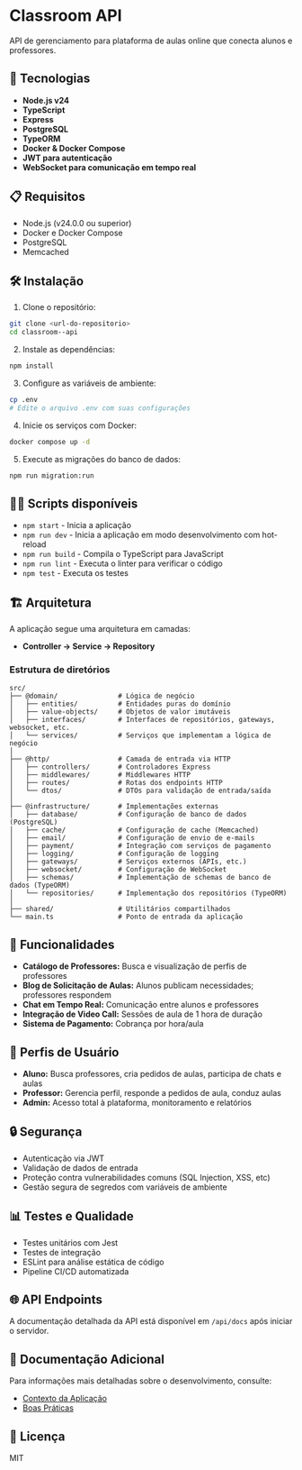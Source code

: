# Classroom API

API de gerenciamento para plataforma de aulas online que conecta alunos e professores.

## 🚀 Tecnologias

- **Node.js v24**
- **TypeScript**
- **Express**
- **PostgreSQL**
- **TypeORM**
- **Docker & Docker Compose**
- **JWT para autenticação**
- **WebSocket para comunicação em tempo real**

## 📋 Requisitos

- Node.js (v24.0.0 ou superior)
- Docker e Docker Compose
- PostgreSQL
- Memcached

## 🛠️ Instalação

1. Clone o repositório:

```bash
git clone <url-do-repositorio>
cd classroom--api
```

2. Instale as dependências:

```bash
npm install
```

3. Configure as variáveis de ambiente:

```bash
cp .env
# Edite o arquivo .env com suas configurações
```

4. Inicie os serviços com Docker:

```bash
docker compose up -d
```

5. Execute as migrações do banco de dados:

```bash
npm run migration:run
```

## 🏃‍♂️ Scripts disponíveis

- `npm start` - Inicia a aplicação
- `npm run dev` - Inicia a aplicação em modo desenvolvimento com hot-reload
- `npm run build` - Compila o TypeScript para JavaScript
- `npm run lint` - Executa o linter para verificar o código
- `npm test` - Executa os testes

## 🏗️ Arquitetura

A aplicação segue uma arquitetura em camadas:

- **Controller → Service → Repository**

### Estrutura de diretórios

```
src/
├── @domain/               # Lógica de negócio
│   ├── entities/          # Entidades puras do domínio
│   ├── value-objects/     # Objetos de valor imutáveis
│   ├── interfaces/        # Interfaces de repositórios, gateways, websocket, etc.
│   └── services/          # Serviços que implementam a lógica de negócio
│
├── @http/                 # Camada de entrada via HTTP
│   ├── controllers/       # Controladores Express
│   ├── middlewares/       # Middlewares HTTP
│   ├── routes/            # Rotas dos endpoints HTTP
│   └── dtos/              # DTOs para validação de entrada/saída
│
├── @infrastructure/       # Implementações externas
│   ├── database/          # Configuração de banco de dados (PostgreSQL)
│   ├── cache/             # Configuração de cache (Memcached)
│   ├── email/             # Configuração de envio de e-mails
│   ├── payment/           # Integração com serviços de pagamento
│   ├── logging/           # Configuração de logging
│   ├── gateways/          # Serviços externos (APIs, etc.)
│   ├── websocket/         # Configuração de WebSocket
│   ├── schemas/           # Implementação de schemas de banco de dados (TypeORM)
│   └── repositories/      # Implementação dos repositórios (TypeORM)
│
├── shared/                # Utilitários compartilhados
└── main.ts                # Ponto de entrada da aplicação
```

## 🌟 Funcionalidades

- **Catálogo de Professores:** Busca e visualização de perfis de professores
- **Blog de Solicitação de Aulas:** Alunos publicam necessidades; professores respondem
- **Chat em Tempo Real:** Comunicação entre alunos e professores
- **Integração de Video Call:** Sessões de aula de 1 hora de duração
- **Sistema de Pagamento:** Cobrança por hora/aula

## 👥 Perfis de Usuário

- **Aluno:** Busca professores, cria pedidos de aulas, participa de chats e aulas
- **Professor:** Gerencia perfil, responde a pedidos de aula, conduz aulas
- **Admin:** Acesso total à plataforma, monitoramento e relatórios

## 🔒 Segurança

- Autenticação via JWT
- Validação de dados de entrada
- Proteção contra vulnerabilidades comuns (SQL Injection, XSS, etc)
- Gestão segura de segredos com variáveis de ambiente

## 📊 Testes e Qualidade

- Testes unitários com Jest
- Testes de integração
- ESLint para análise estática de código
- Pipeline CI/CD automatizada

## 🌐 API Endpoints

A documentação detalhada da API está disponível em `/api/docs` após iniciar o servidor.

## 📖 Documentação Adicional

Para informações mais detalhadas sobre o desenvolvimento, consulte:

- [Contexto da Aplicação](./guidelines/aplication-context.md)
- [Boas Práticas](./guidelines/good-practices.md)

## 📄 Licença

MIT
